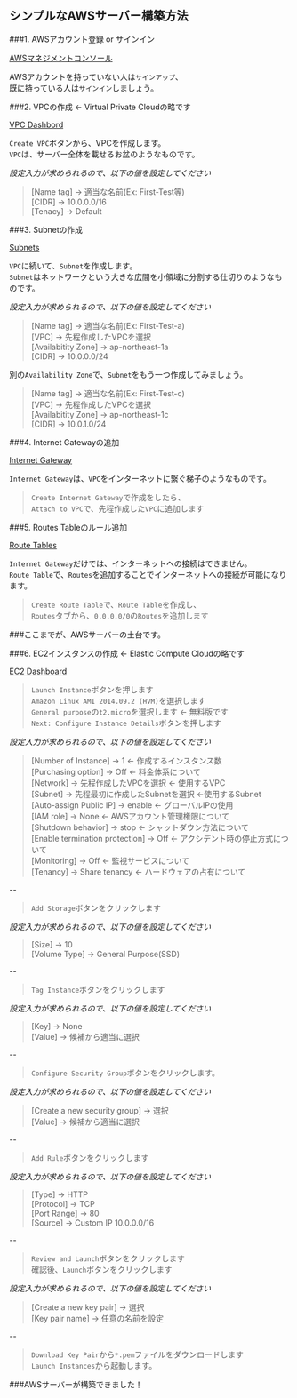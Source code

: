 シンプルなAWSサーバー構築方法
----
###1. AWSアカウント登録 or サインイン

[AWSマネジメントコンソール](http://aws.amazon.com/jp/console/)

AWSアカウントを持っていない人は`サインアップ`、  
既に持っている人は`サインイン`しましょう。

###2. VPCの作成 ← Virtual Private Cloudの略です

[VPC Dashbord](https://ap-northeast-1.console.aws.amazon.com/vpc/home?region=ap-northeast-1#)

`Create VPC`ボタンから、VPCを作成します。  
`VPC`は、サーバー全体を載せるお盆のようなものです。

*設定入力が求められるので、以下の値を設定してください*

> [Name tag] -> 適当な名前(Ex: First-Test等)  
  [CIDR] -> 10.0.0.0/16  
  [Tenacy] -> Default  

###3. Subnetの作成

[Subnets](https://ap-northeast-1.console.aws.amazon.com/vpc/home?region=ap-northeast-1#subnets:)

`VPC`に続いて、`Subnet`を作成します。  
`Subnet`はネットワークという大きな広間を小領域に分割する仕切りのようなものです。  

*設定入力が求められるので、以下の値を設定してください*

> [Name tag] -> 適当な名前(Ex: First-Test-a)  
  [VPC] -> 先程作成したVPCを選択  
  [Availabitity Zone] -> ap-northeast-1a  
  [CIDR] -> 10.0.0.0/24  

別の`Availability Zone`で、`Subnet`をもう一つ作成してみましょう。

> [Name tag] -> 適当な名前(Ex: First-Test-c)  
  [VPC] -> 先程作成したVPCを選択  
  [Availabitity Zone] -> ap-northeast-1c  
  [CIDR] -> 10.0.1.0/24  

###4. Internet Gatewayの追加

[Internet Gateway](https://ap-northeast-1.console.aws.amazon.com/vpc/home?region=ap-northeast-1#igws:)

`Internet Gateway`は、`VPC`をインターネットに繋ぐ梯子のようなものです。

>`Create Internet Gateway`で作成をしたら、  
`Attach to VPC`で、先程作成した`VPC`に追加します

###5. Routes Tableのルール追加

[Route Tables](https://ap-northeast-1.console.aws.amazon.com/vpc/home?region=ap-northeast-1#routetables:)

`Internet Gateway`だけでは、インターネットへの接続はできません。  
`Route Table`で、`Routes`を追加することでインターネットへの接続が可能になります。

> `Create Route Table`で、`Route Table`を作成し、  
  `Routes`タブから、`0.0.0.0/0`の`Routes`を追加します

###ここまでが、AWSサーバーの土台です。

###6. EC2インスタンスの作成 ← Elastic Compute Cloudの略です

[EC2 Dashboard](https://ap-northeast-1.console.aws.amazon.com/ec2/v2/home?region=ap-northeast-1#)

> `Launch Instance`ボタンを押します  
  `Amazon Linux AMI 2014.09.2 (HVM)`を選択します  
  `General purpose`の`t2.micro`を選択します ← 無料版です  
  `Next: Configure Instance Details`ボタンを押します

*設定入力が求められるので、以下の値を設定してください*

> [Number of Instance] -> 1 ← 作成するインスタンス数  
  [Purchasing option] -> Off ← 料金体系について  
  [Network] -> 先程作成したVPCを選択 ← 使用するVPC  
  [Subnet] -> 先程最初に作成したSubnetを選択 ←使用するSubnet  
  [Auto-assign Public IP] -> enable ← グローバルIPの使用  
  [IAM role] -> None ← AWSアカウント管理権限について  
  [Shutdown behavior] -> stop ← シャットダウン方法について  
  [Enable termination protection] -> Off ← アクシデント時の停止方式について  
  [Monitoring] -> Off ← 監視サービスについて  
  [Tenancy] -> Share tenancy ← ハードウェアの占有について  

--
 > `Add Storage`ボタンをクリックします 

*設定入力が求められるので、以下の値を設定してください*

> [Size] -> 10  
  [Volume Type] -> General Purpose(SSD)

--
 > `Tag Instance`ボタンをクリックします 

*設定入力が求められるので、以下の値を設定してください*

> [Key] -> None  
  [Value] -> 候補から適当に選択

--
 > `Configure Security Group`ボタンをクリックします。 

*設定入力が求められるので、以下の値を設定してください*

> [Create a new security group] -> 選択  
  [Value] -> 候補から適当に選択  

--
> `Add Rule`ボタンをクリックします

*設定入力が求められるので、以下の値を設定してください*

> [Type] -> HTTP  
  [Protocol] -> TCP  
  [Port Range] -> 80  
  [Source] -> Custom IP 10.0.0.0/16  

--
> `Review and Launch`ボタンをクリックします  
  確認後、`Launch`ボタンをクリックします

*設定入力が求められるので、以下の値を設定してください*

> [Create a new key pair] -> 選択  
  [Key pair name] -> 任意の名前を設定  

--
>`Download Key Pair`から`*.pem`ファイルをダウンロードします  
`Launch Instances`から起動します。

###AWSサーバーが構築できました！